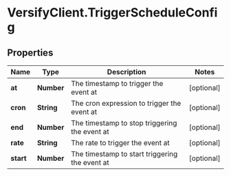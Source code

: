 # VersifyClient.TriggerScheduleConfig

## Properties

Name | Type | Description | Notes
------------ | ------------- | ------------- | -------------
**at** | **Number** | The timestamp to trigger the event at | [optional] 
**cron** | **String** | The cron expression to trigger the event at | [optional] 
**end** | **Number** | The timestamp to stop triggering the event at | [optional] 
**rate** | **String** | The rate to trigger the event at | [optional] 
**start** | **Number** | The timestamp to start triggering the event at | [optional] 


